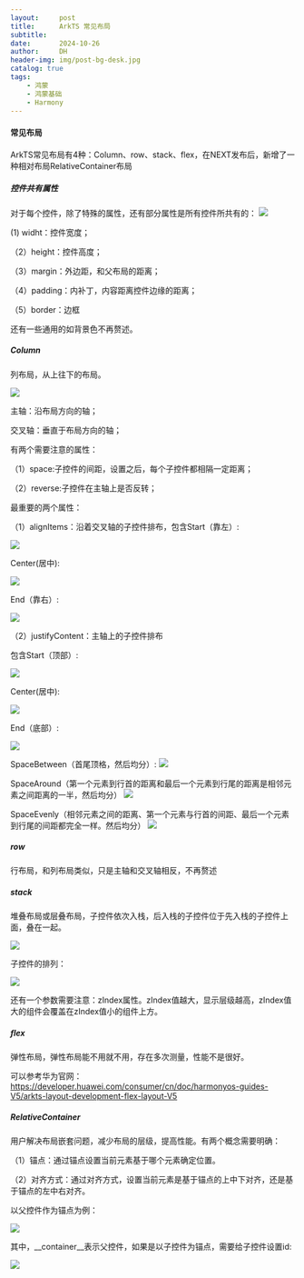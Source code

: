 ```yaml
---
layout:     post
title:      ArkTS 常见布局
subtitle:   
date:       2024-10-26
author:     DH
header-img: img/post-bg-desk.jpg
catalog: true
tags:
    - 鸿蒙
    - 鸿蒙基础
    - Harmony
---
```

#### 常见布局
ArkTS常见布局有4种：Column、row、stack、flex，在NEXT发布后，新增了一种相对布局RelativeContainer布局

##### 控件共有属性
对于每个控件，除了特殊的属性，还有部分属性是所有控件所共有的：
![](https://camo.githubusercontent.com/7a7fb637e6c538242715707c9593e7e941d7122ebeec6f7c11d90cceec5c27de/68747470733a2f2f692d626c6f672e6373646e696d672e636e2f6469726563742f37643166303939376136333834393830386334616163333232316364376264392e706e67)

(1) widht：控件宽度；

（2）height：控件高度；

（3）margin：外边距，和父布局的距离；

（4）padding：内补丁，内容距离控件边缘的距离；

（5）border：边框

还有一些通用的如背景色不再赘述。


#####  Column 

列布局，从上往下的布局。

![](https://camo.githubusercontent.com/9caf588b10b938706db80b36a04284121ee384fcf58877c19b19cc397650d66a/68747470733a2f2f692d626c6f672e6373646e696d672e636e2f6469726563742f35396562613737393233666234323133626130313332653138653333353235342e706e67)

主轴：沿布局方向的轴；

交叉轴：垂直于布局方向的轴；

有两个需要注意的属性：

（1）space:子控件的间距，设置之后，每个子控件都相隔一定距离；

（2）reverse:子控件在主轴上是否反转；

最重要的两个属性：

（1）alignItems：沿着交叉轴的子控件排布，包含Start（靠左）:

![](https://camo.githubusercontent.com/70b6582af76eefe1ffbb90fc3212377a4f01f88d0186dab84b413a42153f284c/68747470733a2f2f692d626c6f672e6373646e696d672e636e2f6469726563742f61363765323135373161636134636633623639316531663432646561653665612e706e67
)

Center(居中):

![](https://camo.githubusercontent.com/9327dff2beb7b7bf0da5ff4ea5a88993627b1434351fe48a223b40f5d9578b69/68747470733a2f2f692d626c6f672e6373646e696d672e636e2f6469726563742f66333636363536393839333234366566383837346461363838643666333332632e706e67)

End（靠右）:

![](https://camo.githubusercontent.com/8216f4a20f8da1c24eafef4fdf710faf6a8b0e7c35ad1eafbed301af20794c3c/68747470733a2f2f692d626c6f672e6373646e696d672e636e2f6469726563742f66326337663637646337316634376432393435303565626266393434653262372e706e67
)

（2）justifyContent：主轴上的子控件排布

包含Start（顶部）:

![](https://camo.githubusercontent.com/7dbbbb55864db217cb8c8513d8eb469fdcc90bb52eccd70cd227db082c9ea621/68747470733a2f2f692d626c6f672e6373646e696d672e636e2f6469726563742f34663562653536346332343034336465383161373534343366633233306538342e706e67)

Center(居中):

![](https://camo.githubusercontent.com/c9781250933f334279fc5de38c3d163b11f761ffd1fa91123bdd246cb39e938a/68747470733a2f2f692d626c6f672e6373646e696d672e636e2f6469726563742f61343363323933313861623834663431626436356261323064636464353934632e706e67)

End（底部）:

![](https://camo.githubusercontent.com/6403ffe8fbf57ec970be1df30e8b8cf0fa4137b6b721ece269b8643ddcb7bc35/68747470733a2f2f692d626c6f672e6373646e696d672e636e2f6469726563742f30373633323232313266383334313131613430653836633433303166386630642e706e67)

SpaceBetween（首尾顶格，然后均分）:
![](https://camo.githubusercontent.com/a94d3f0374cd0b217969752443cab734131cc9052e697dab65c6a31dc0a415eb/68747470733a2f2f692d626c6f672e6373646e696d672e636e2f6469726563742f32653361366461646339363734643464613533323036303830663138333935652e706e67)

SpaceAround（第一个元素到行首的距离和最后一个元素到行尾的距离是相邻元素之间距离的一半，然后均分）
![](https://camo.githubusercontent.com/b6ee894b6844c4bda04f3d00580d8a5a347772db854b233a869c24782dc14e35/68747470733a2f2f692d626c6f672e6373646e696d672e636e2f6469726563742f63633464643737393132313334303663616436323164626430333731323464612e706e67)

SpaceEvenly（相邻元素之间的距离、第一个元素与行首的间距、最后一个元素到行尾的间距都完全一样。然后均分）
![](https://camo.githubusercontent.com/a0f51ee56382383f569635d2ee8f4a85c0183fa19233f0d984f6b396ad54ee71/68747470733a2f2f692d626c6f672e6373646e696d672e636e2f6469726563742f61376165333531366662303434623434383035663132383266663565303361632e706e67)

#####  row

行布局，和列布局类似，只是主轴和交叉轴相反，不再赘述

#####  stack

堆叠布局或层叠布局，子控件依次入栈，后入栈的子控件位于先入栈的子控件上面，叠在一起。

![](https://i-blog.csdnimg.cn/direct/eef787dee90046e5976a8fb206a04838.png)

子控件的排列：

![](https://i-blog.csdnimg.cn/direct/058f041286cc487fab425d41b1e2e509.png)

还有一个参数需要注意：zIndex属性。zIndex值越大，显示层级越高，zIndex值大的组件会覆盖在zIndex值小的组件上方。

#####  flex

弹性布局，弹性布局能不用就不用，存在多次测量，性能不是很好。

可以参考华为官网：https://developer.huawei.com/consumer/cn/doc/harmonyos-guides-V5/arkts-layout-development-flex-layout-V5

#####  RelativeContainer

用户解决布局嵌套问题，减少布局的层级，提高性能。有两个概念需要明确：

（1）锚点：通过锚点设置当前元素基于哪个元素确定位置。

（2）对齐方式：通过对齐方式，设置当前元素是基于锚点的上中下对齐，还是基于锚点的左中右对齐。

以父控件作为锚点为例：

![](https://i-blog.csdnimg.cn/direct/59ec8597da9c41b58e94c84a0a0eb058.png)

其中，__container__表示父控件，如果是以子控件为锚点，需要给子控件设置id:

![](https://i-blog.csdnimg.cn/direct/bdbf58709c7748c59d771b2199017019.png)
